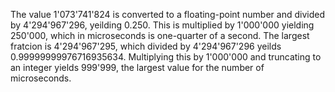 The value 1'073'741'824 is converted to a floating-point number and divided by 4'294'967'296, yeilding 0.250. This is multiplied by 1'000'000 yielding 250'000, which in microseconds is one-quarter of a second.
The largest fratcion is 4'294'967'295, which divided by 4'294'967'296 yeilds 0.99999999976716935634. Multiplying this by 1'000'000 and truncating to an integer yields 999'999, the largest value for the number of microseconds.
